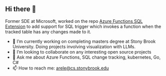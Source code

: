 ## Hi there 👋

Former SDE at Microsoft, worked on the repo [Azure Functions SQL Extension](https://github.com/Azure/azure-functions-sql-extension) to add support for SQL trigger which invokes a function when the tracked table has any changes made to it.

- 🔭 I’m currently working on completing masters degree at Stony Brook University. Doing projects involving visualization with LLMs.
- 👯 I’m looking to collaborate on any interesting open source projects
- 💬 Ask me about Azure Functions, SQL change tracking, kubernetes, Go, C#
- 📫 How to reach me: arele@cs.stonybrook.edu

